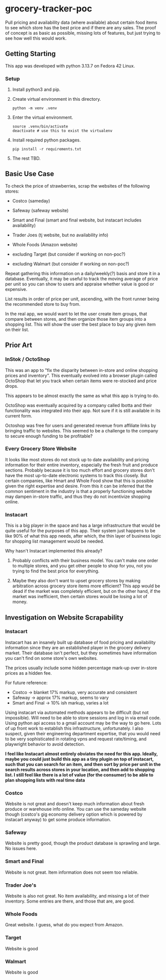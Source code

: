# grocery-tracker-poc

Pull pricing and availability data (where available) about certain food items to see which store has the best price and if there are any sales. The proof of concept is as basic as possible, missing lots of features, but just trying to see how well this would work.

## Getting Starting

This app was developed with python 3.13.7 on Fedora 42 Linux.

### Setup

1. Install python3 and pip.

1. Create virtual environment in this directory.

   ```
   python -m venv .venv
   ```

1. Enter the virtual environment.

    ```
    source .venv/bin/activate
    deactivate # use this to exist the virtualenv
    ```

1. Install required python packages.

    ```
    pip install -r requirements.txt
    ```

1. The rest TBD.

## Basic Use Case

To check the price of strawberries, scrap the websites of the following stores:

* Costco (sameday)
* Safeway (safeway website)
* Smart and Final (smart and final website, but instacart includes availability)
* Trader Joes (tj website, but no availability info)
* Whole Foods (Amazon website)

* excluding Target (but consider if working on non-poc?)
* excluding Walmart (but consider if working on non-poc?)

Repeat gathering this information on a daily/weekly(?) basis and store it in a database. Eventually, it may be useful to track the moving average of price per unit so you can show to users and appraise whether value is good or expensive.

List results in order of price per unit, ascending, with the front runner being the recommended store to buy from.

In the real app, we would want to let the user create item groups, that compare between stores, and then organize those item groups into a shopping list. This will show the user the best place to buy any given item on their list.

## Prior Art

### InStok / OctoShop

This was an app to "fix the disparity between in-store and online shopping prices and inventory". This eventually evolved into a browser plugin called OctoShop that let you track when certain items were re-stocked and price drops.

This appears to be almost exactly the same as what this app is trying to do.

OctoShop was eventually acquired by a company called Ibotta and their functionality was integrated into their app. Not sure if it is still available in its current form.

Octoshop was free for users and generated revenue from affiliate links by bringing traffic to websites. This seemed to be a challenge to the company to secure enough funding to be profitable?

### Every Grocery Store Website

It looks like most stores do not stock up to date availability and pricing information for their entire inventory, especially the fresh fruit and produce sections. Probably because it is too much effort and grocery stores don't have the most up-to-date electronic systems to track this closely. But certain companies, like Hmart and Whole Food show that this is possible given the right expertise and desire. From this it can be inferred that the common sentiment in the industry is that a properly functioning website may dampen in-store traffic, and thus they do not incentivize shopping online.

### Instacart

This is a big player in the space and has a large infrastructure that would be quite useful for the purposes of this app. Their system just happens to be like 90% of what this app needs, after which, the thin layer of business logic for shopping list management would be needed.

Why hasn't Instacart implemented this already?

1. Probably conflicts with their business model. You can't make one order to multiple stores, and you get other people to shop for you, not you trying to find the best price for everything.

1. Maybe they also don't want to upset grocery stores by making arbitration across grocery store items more efficient? This app would be dead if the market was completely efficient, but on the other hand, if the market was inefficient, then certain stores would be losing a lot of money.

## Investigation on Website Scrapability

### Instacart

Instacart has an insanely built up database of food pricing and availability information since they are an established player in the grocery delivery market. Their database isn't perfect, but they sometimes have information you can't find on some store's own websites.

The prices usually include some hidden percentage mark-up over in-store prices as a hidden fee.

For future reference:

* Costco -> blanket 17% markup, very accurate and consistent
* Safeway -> approx 17% markup, seems to vary
* Smart and Final -> 10% ish markup, varies a lot

Using instacart via automated methods appears to be difficult (but not impossible). Will need to be able to store sessions and log in via email code. Using python api access to a gmail account may be the way to go here. Lots of up front work to establish this infrastructure, unfortunately. I also suspect, given their engineering department expertise, that you would need to be very sophisticated in rotating vpns and request rate/timing, and playwright behavior to avoid detection.

**I feel like Instacart almost entirely obviates the need for this app. Ideally, maybe you could just build this app as a tiny plugin on top of instacart, such that you can search for an item, and then sort by price per unit in the search results across stores in your location, and then add to shopping list. I still feel like there is a lot of value (for the consumer) to be able to plan shopping lists with real time data**

### Costco

Website is not great and doesn't keep much information about fresh produce or warehouse info online. You can use the sameday website though (costco's gig economy delivery option which is powered by instacart anyway) to get some produce information.

### Safeway

Website is pretty good, though the product database is sprawling and large. No issues here.

### Smart and Final

Website is not great. Item information does not seem too reliable.

### Trader Joe's

Website is also not great. No item availability, and missing a lot of their inventory. Some entries are there, and those that are, are good.

### Whole Foods

Great website. I guess, what do you expect from Amazon.

### Target

Website is good

### Walmart

Website is good
